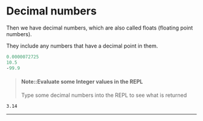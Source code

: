 # Decimal numbers

Then we have decimal numbers, which are also called floats (floating point numbers). 

They include any numbers that have a decimal point in them.

```clojure
0.0000072725
10.5
-99.9
```
> #### Note::Evaluate some Integer values in the REPL
> Type some decimal numbers into the REPL to see what is returned
```eval-clojure
3.14
```

<hr />
